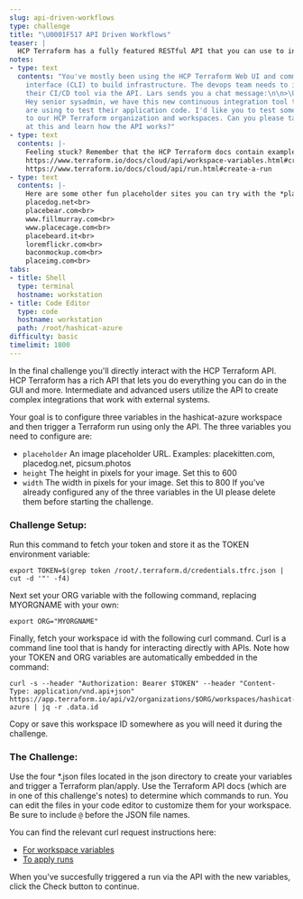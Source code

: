 ```yaml
---
slug: api-driven-workflows
type: challenge
title: "\U0001F517 API Driven Workflows"
teaser: |
  HCP Terraform has a fully featured RESTful API that you can use to integrate with external systems. Where we're going, we don't need a GUI!
notes:
- type: text
  contents: "You've mostly been using the HCP Terraform Web UI and command line
    interface (CLI) to build infrastructure. The devops team needs to integrate with
    their CI/CD tool via the API. Lars sends you a chat message:\n\n>\U0001F468\U0001F3FB‍\U0001F9B2
    Hey senior sysadmin, we have this new continuous integration tool that the developers
    are using to test their application code. I'd like you to test some API calls
    to our HCP Terraform organization and workspaces. Can you please take a look
    at this and learn how the API works?"
- type: text
  contents: |-
    Feeling stuck? Remember that the HCP Terraform docs contain examples for all API endpoints:
    https://www.terraform.io/docs/cloud/api/workspace-variables.html#create-a-variable
    https://www.terraform.io/docs/cloud/api/run.html#create-a-run
- type: text
  contents: |-
    Here are some other fun placeholder sites you can try with the *placeholder* variable:
    placedog.net<br>
    placebear.com<br>
    www.fillmurray.com<br>
    www.placecage.com<br>
    placebeard.it<br>
    loremflickr.com<br>
    baconmockup.com<br>
    placeimg.com<br>
tabs:
- title: Shell
  type: terminal
  hostname: workstation
- title: Code Editor
  type: code
  hostname: workstation
  path: /root/hashicat-azure
difficulty: basic
timelimit: 1800
---
```

In the final challenge you'll directly interact with the HCP Terraform API. HCP Terraform has a rich API that lets you do everything you can do in the GUI and more. Intermediate and advanced users utilize the API to create complex integrations that work with external systems.

Your goal is to configure three variables in the hashicat-azure workspace and then trigger a Terraform run using only the API. The three variables you need to configure are:
- `placeholder` An image placeholder URL. Examples: placekitten.com, placedog.net, picsum.photos
- `height` The height in pixels for your image. Set this to 600
- `width` The width in pixels for your image. Set this to 800
If you've already configured any of the three variables in the UI please delete them before starting the challenge.
### Challenge Setup:
Run this command to fetch your token and store it as the TOKEN environment variable:
```
export TOKEN=$(grep token /root/.terraform.d/credentials.tfrc.json | cut -d '"' -f4)
```
Next set your ORG variable with the following command, replacing MYORGNAME with your own:
```
export ORG="MYORGNAME"
```
Finally, fetch your workspace id with the following curl command. Curl is a command line tool that is handy for interacting directly with APIs. Note how your TOKEN and ORG variables are automatically embedded in the command:
```
curl -s --header "Authorization: Bearer $TOKEN" --header "Content-Type: application/vnd.api+json"   https://app.terraform.io/api/v2/organizations/$ORG/workspaces/hashicat-azure | jq -r .data.id
```
Copy or save this workspace ID somewhere as you will need it during the challenge.
### The Challenge:
Use the four *.json files located in the json directory to create your variables and trigger a Terraform plan/apply. Use the Terraform API docs (which are in one of this challenge's notes) to determine which commands to run. You can edit the files in your code editor to customize them for your workspace. Be sure to include `@` before the JSON file names.

You can find the relevant curl request instructions here:
- [For workspace variables](https://www.terraform.io/docs/cloud/api/workspace-variables.html#sample-request)
- [To apply runs](https://www.terraform.io/docs/cloud/api/run.html#sample-request)

When you've succesfully triggered a run via the API with the new variables, click the Check button to continue.